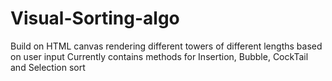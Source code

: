 # Visual-Sorting-algo
Build on HTML canvas rendering different towers of different lengths based on user input
Currently contains methods for Insertion, Bubble, CockTail and Selection sort